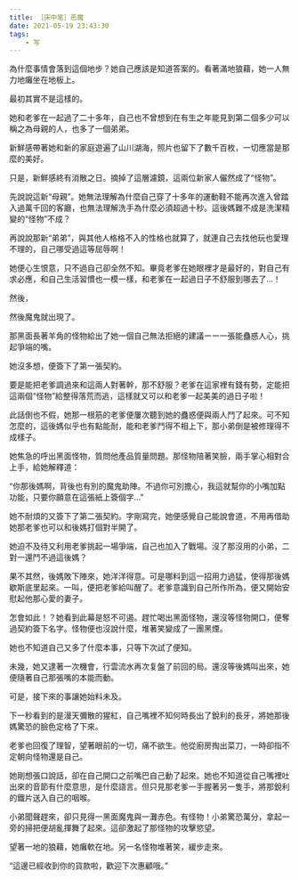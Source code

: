 ```yaml
---
title: ［床中笔］恶魔
date: 2021-05-19 23:43:30
tags:
    - 写
---
```


為什麼事情會落到這個地步？她自己應該是知道答案的。看著滿地狼藉，她一人無力地癱坐在地板上。

最初其實不是這樣的。
<!-- more -->
她和老爹在一起過了二十多年，自己也不曾想到在有生之年能見到第二個多少可以稱之為母親的人，也多了一個弟弟。

新鮮感帶著她和新的家庭遊遍了山川湖海，照片也留下了數千百枚，一切應當是那麼的美好。

只是，新鮮感終有消散之日。摘掉了這層濾鏡，這兩位新家人儼然成了“怪物”。

先說說這新“母親”。她無法理解為什麼自己穿了十多年的運動鞋不能再次進入曾踏入過萬千回的客廳，也無法理解洗手為什麼必須超過十秒。這後媽難不成是洗潔精變的“怪物”不成？

再說說那新“弟弟”，與其他人格格不入的性格也就算了，就連自己去找他玩也愛理不理的，自己哪受過這等屈辱啊！

她便心生恨意，只不過自己卻全然不知。畢竟老爹在她眼裡才是最好的，對自己有求必應，和自己生活習慣也一模一樣，和老爹在一起過日子不舒服到哪去了…！

然後，

然後魔鬼就出現了。

那黑面長著羊角的怪物給出了她一個自己無法拒絕的建議ーー一張能蠱惑人心，挑起爭端的嘴。

她沒多想，便簽下了第一張契約。

要是能把老爹調過來和這兩人對著幹，那不舒服？老爹在這家裡有錢有勢，定能把這兩個“怪物”給整得落荒而逃，這樣就又可以和老爹一起美美的過日子啦！

此話倒也不假，她那一根筋的老爹便屢次聽到她的蠱惑便與兩人鬥了起來。可不知怎麼的，這後媽似乎也有點能耐，能和老爹鬥得不相上下，那小弟倒是被修理得不成樣子。

她焦急的呼出黑面怪物，質問他產品質量問題。那怪物陪著笑臉，兩手掌心相對合上手，給她解釋道：

“你那後媽啊，背後也有別的魔鬼助陣。不過你可別擔心，我這就幫你的小嘴加點功能，只要你願意在這張紙上簽個字…”

她不耐煩的又簽下了第二張契約。字剛寫完，她便感覺自己能說會道，不用再借助她那老爹也可以和後媽打個對半開了。

她迫不及待又利用老爹挑起一場爭端，自己也加入了戰場。沒了那沒用的小弟，二對一還鬥不過這後媽？

果不其然，後媽敗下陣來，她洋洋得意。可是哪料到這一招用力過猛，使得那後媽歇斯底里起來。一叫，便把老爹給叫醒了。老爹意識到自己所作所為，便又開始安慰起他那心愛的妻子。

怎會如此！？她看到此幕是怒不可遏。趕忙喝出黑面怪物，還沒等怪物開口，便奪過契約簽下名字。怪物便也沒說什麼，堆著笑變成了一團黑煙。

她也不知道自己又多了什麼本事，只等下次試了便知。

未幾，她又逮著一次機會，行雲流水再次复盤了前回的局。還沒等後媽叫出來，她便隨著自己那張嘴的本能而動。

可是，接下來的事讓她始料未及。

下一秒看到的是漫天彌散的猩紅，自己嘴裡不知何時長出了銳利的長牙，將她那後媽驚恐的臉色定格了下來。

老爹也回復了理智，望著眼前的一切，痛不欲生。他從廚房掏出菜刀，一時卻指不定朝向怪物還是自己。

她剛想張口說話，卻在自己開口之前嘴巴自己動了起來。她也不知道從自己嘴裡吐出來的音節有什麼意思，是什麼語言。但只見那老爹一手握著另一隻手，將那銳利的鐵片送入自己的咽喉。

小弟聞聲趕來，卻只見得一黑面魔鬼與一灘赤色。有怪物！小弟驚恐萬分，拿起一旁的掃把便胡亂揮舞了起來。這卻激起了那怪物的攻擊慾望。

望著一地的狼藉，她癱軟在地。另一名怪物堆著笑，緩步走來。

“這邊已經收到你的貨款啦，歡迎下次惠顧哦。”